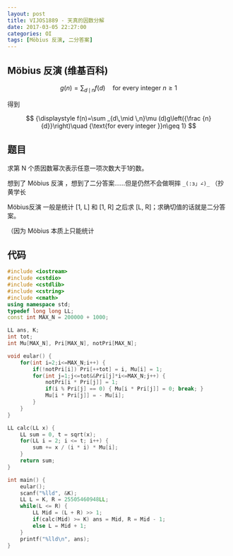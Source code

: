 ```yaml
---
layout: post
title: VIJOS1889 - 天真的因数分解
date: 2017-03-05 22:27:00
categories: OI
tags: [Möbius 反演, 二分答案]
---
```


## Möbius 反演 (维基百科)

$$ g(n)=\sum_{d\,\mid \,n}f(d)\quad\text{for every integer }n\ge 1 $$

得到

$$ {\displaystyle f(n)=\sum _{d\,\mid \,n}\mu (d)g\left({\frac {n}{d}}\right)\quad {\text{for every integer }}n\geq 1} $$

## 题目
求第 N 个质因数幂次表示任意一项次数大于1的数。

想到了 Möbius 反演 ，想到了二分答案……但是仍然不会做啊摔 `_(:з」∠)_` （抄黄学长

Möbius反演 一般是统计 [1, L] 和 [1, R] 之后求 [L, R]；求确切值的话就是二分答案。

（因为 Möbius 本质上只能统计

## 代码

```cpp
#include <iostream>
#include <cstdio>
#include <cstdlib>
#include <cstring>
#include <cmath>
using namespace std;
typedef long long LL;
const int MAX_N = 200000 + 1000;

LL ans, K;
int tot;
int Mu[MAX_N], Pri[MAX_N], notPri[MAX_N];

void eular() {
    for(int i=2;i<=MAX_N;i++) {
        if(!notPri[i]) Pri[++tot] = i, Mu[i] = 1;
        for(int j=1;j<=tot&&Pri[j]*i<=MAX_N;j++) {
            notPri[i * Pri[j]] = 1;
            if(i % Pri[j] == 0) { Mu[i * Pri[j]] = 0; break; }
            Mu[i * Pri[j]] = - Mu[i];
        }
    }
}

LL calc(LL x) {
    LL sum = 0, t = sqrt(x);
    for(LL i = 2; i <= t; i++) {
        sum += x / (i * i) * Mu[i];
    }
    return sum;
}

int main() {
    eular();
    scanf("%lld", &K);
    LL L = K, R = 25505460948LL;
    while(L <= R) {
        LL Mid = (L + R) >> 1;
        if(calc(Mid) >= K) ans = Mid, R = Mid - 1;
        else L = Mid + 1;
    }
    printf("%lld\n", ans);
}
```

